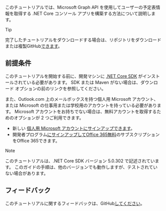 <!-- markdownlint-disable MD002 MD041 -->

このチュートリアルでは、Microsoft Graph API を使用してユーザーの予定表情報を取得する .NET Core コンソール アプリを構築する方法について説明します。

> [!TIP]
> 完了したチュートリアルをダウンロードする場合は、リポジトリをダウンロードまたは複製GitHub[できます](https://github.com/microsoftgraph/msgraph-training-dotnet-core)。

## <a name="prerequisites"></a>前提条件

このチュートリアルを開始する前に、開発マシンに [.NET Core SDK](https://dotnet.microsoft.com/download) がインストールされている必要があります。 SDK または Maven がない場合は、ダウンロード オプションの前のリンクを参照してください。

また、Outlook.com 上のメールボックスを持つ個人用 Microsoft アカウント、または Microsoft の仕事用または学校用のアカウントを持っている必要があります。 Microsoft アカウントをお持ちでない場合は、無料アカウントを取得するためのオプションが 2 つご利用できます。

- 新しい [個人用 Microsoft アカウントにサインアップできます](https://signup.live.com/signup?wa=wsignin1.0&rpsnv=12&ct=1454618383&rver=6.4.6456.0&wp=MBI_SSL_SHARED&wreply=https://mail.live.com/default.aspx&id=64855&cbcxt=mai&bk=1454618383&uiflavor=web&uaid=b213a65b4fdc484382b6622b3ecaa547&mkt=E-US&lc=1033&lic=1)。
- 開発者プログラム[にサインアップしてOffice 365無料](https://developer.microsoft.com/office/dev-program)のサブスクリプションをOffice 365できます。

> [!NOTE]
> このチュートリアルは、.NET Core SDK バージョン 5.0.302 で記述されています。 このガイドの手順は、他のバージョンでも動作しますが、テストされていない場合があります。

## <a name="feedback"></a>フィードバック

このチュートリアルに関するフィードバックは、GitHub[してください](https://github.com/microsoftgraph/msgraph-training-dotnet-core)。
